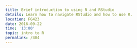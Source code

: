 ```yaml
---
title: Brief introduction to using R and RStudio
details: Learn how to navigate RStudio and how to use R.
location: FG423
date: 2016-09-22
time: '13:00'
topic: intro to R
permalink: /404
---
```

